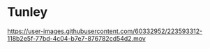 # Tunley


https://user-images.githubusercontent.com/60332952/223593312-118b2e5f-77bd-4c04-b7e7-876782cd54d2.mov

